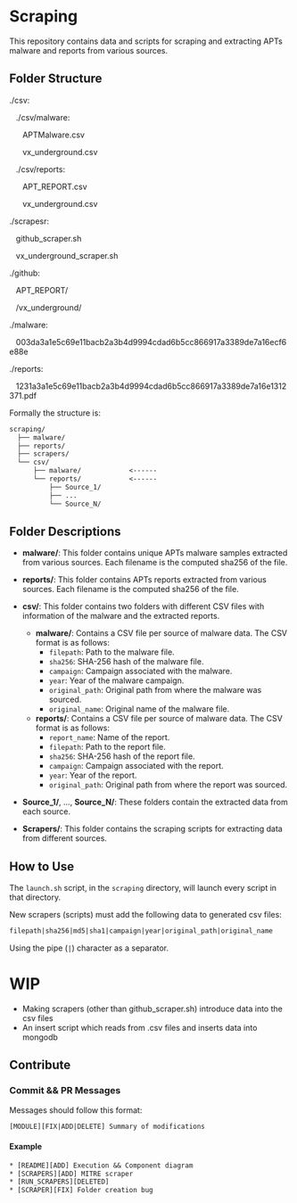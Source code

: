 # Scraping

This repository contains data and scripts for scraping and extracting APTs malware and reports from various sources.

## Folder Structure

./csv:

   ./csv/malware:

      APTMalware.csv

      vx\_underground.csv

   ./csv/reports:

      APT\_REPORT.csv

      vx\_underground.csv

./scrapesr:

   github\_scraper.sh

   vx\_underground\_scraper.sh

./github:

   APT\_REPORT/

   /vx\_underground/

./malware:

   003da3a1e5c69e11bacb2a3b4d9994cdad6b5cc866917a3389de7a16ecf6e88e

./reports:

   1231a3a1e5c69e11bacb2a3b4d9994cdad6b5cc866917a3389de7a16e1312371.pdf


Formally the structure is:

```txt
scraping/
  ├── malware/
  ├── reports/
  ├── scrapers/
  └── csv/
      ├── malware/            <------
      └── reports/            <------
          ├── Source_1/
          ├── ...
          └── Source_N/

```

## Folder Descriptions

- **malware/**: This folder contains unique APTs malware samples extracted from various sources. Each filename is the computed sha256 of the file.

- **reports/**: This folder contains APTs reports extracted from various sources. Each filename is the computed sha256 of the file.

- **csv/**: This folder contains two folders with different CSV files with information of the malware and the extracted reports.
  - **malware/**: Contains a CSV file per source of malware data. The CSV format is as follows:
    - `filepath`: Path to the malware file.
    - `sha256`: SHA-256 hash of the malware file.
    - `campaign`: Campaign associated with the malware.
    - `year`: Year of the malware campaign.
    - `original_path`: Original path from where the malware was sourced.
    - `original_name`: Original name of the malware file.
  - **reports/**: Contains a CSV file per source of malware data. The CSV format is as follows:
    - `report_name`: Name of the report.
    - `filepath`: Path to the report file.
    - `sha256`: SHA-256 hash of the report file.
    - `campaign`: Campaign associated with the report.
    - `year`: Year of the report.
    - `original_path`: Original path from where the report was sourced.

- **Source_1/**, ..., **Source_N/**: These folders contain the extracted data from each source.

- **Scrapers/**: This folder contains the scraping scripts for extracting data from different sources.


## How to Use
The `launch.sh` script, in the `scraping` directory, will launch every script in that directory.

New scrapers (scripts) must add the following data to generated csv files:

```txt
filepath|sha256|md5|sha1|campaign|year|original_path|original_name
```

Using the pipe (`|`) character as a separator.

# WIP

* Making scrapers (other than github_scraper.sh) introduce data into the csv files
* An insert script which reads from .csv files and inserts data into mongodb


## Contribute

### Commit && PR Messages

Messages should follow this format:
```txt
[MODULE][FIX|ADD|DELETE] Summary of modifications
```

#### Example

```txt
* [README][ADD] Execution && Component diagram
* [SCRAPERS][ADD] MITRE scraper
* [RUN_SCRAPERS][DELETED]
* [SCRAPER][FIX] Folder creation bug
```